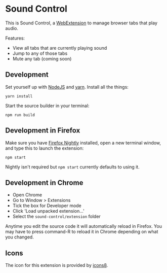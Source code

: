 # Sound Control

This is Sound Control, a
[WebExtension](https://developer.mozilla.org/en-US/Add-ons/WebExtensions)
to manage browser tabs that play audio.

Features:
* View all tabs that are currently playing sound
* Jump to any of those tabs
* Mute any tab (coming soon)

## Development

Set yourself up with [NodeJS](http://nodejs.org/)
and [yarn](https://yarnpkg.com/). Install all the things:

    yarn install

Start the source builder in your terminal:

    npm run build

## Development in Firefox

Make sure you have
[Firefox Nightly](https://www.mozilla.org/en-US/firefox/channel/desktop/)
installed, open a new terminal window, and type this to
launch the extension:

    npm start

Nightly isn't required but `npm start` currently defaults to using it.

## Development in Chrome

* Open Chrome
* Go to Window > Extensions
* Tick the box for Developer mode
* Click 'Load unpacked extension...'
* Select the `sound-control/extension` folder

Anytime you edit the source code it will automatically reload in Firefox.
You may have to press command-R to reload it in Chrome depending on what you
changed.

## Icons

The icon for this extension is provided by [icons8](https://icons8.com/).
